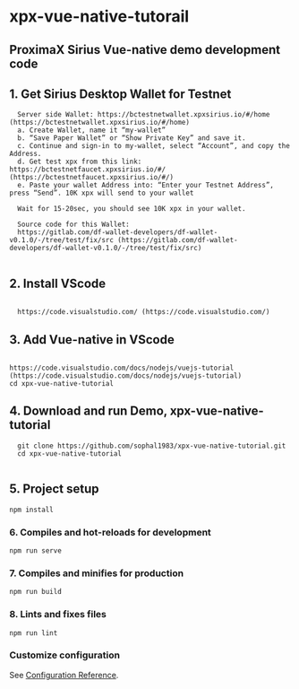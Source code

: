 # xpx-vue-native-tutorail

## ProximaX Sirius Vue-native demo development code

## 1. Get Sirius Desktop Wallet for Testnet
```
  Server side Wallet: https://bctestnetwallet.xpxsirius.io/#/home (https://bctestnetwallet.xpxsirius.io/#/home)
  a. Create Wallet, name it “my-wallet”
  b. “Save Paper Wallet” or “Show Private Key” and save it. 
  c. Continue and sign-in to my-wallet, select “Account”, and copy the Address.
  d. Get test xpx from this link: https://bctestnetfaucet.xpxsirius.io/#/ (https://bctestnetfaucet.xpxsirius.io/#/)
  e. Paste your wallet Address into: “Enter your Testnet Address”, press “Send”. 10K xpx will send to your wallet
  
  Wait for 15-20sec, you should see 10K xpx in your wallet.
  
  Source code for this Wallet:
  https://gitlab.com/df-wallet-developers/df-wallet-v0.1.0/-/tree/test/fix/src (https://gitlab.com/df-wallet-developers/df-wallet-v0.1.0/-/tree/test/fix/src)
  
```

## 2. Install VScode 
```

  https://code.visualstudio.com/ (https://code.visualstudio.com/)

```

## 3. Add Vue-native in VScode

```

https://code.visualstudio.com/docs/nodejs/vuejs-tutorial (https://code.visualstudio.com/docs/nodejs/vuejs-tutorial)
cd xpx-vue-native-tutorial 

```

## 4. Download and run Demo, xpx-vue-native-tutorial

```
  git clone https://github.com/sophal1983/xpx-vue-native-tutorial.git
  cd xpx-vue-native-tutorial 
  
```


## 5. Project setup
```
npm install
```

### 6. Compiles and hot-reloads for development
```
npm run serve
```

### 7. Compiles and minifies for production
```
npm run build
```

### 8. Lints and fixes files
```
npm run lint
```

### Customize configuration
See [Configuration Reference](https://cli.vuejs.org/config/).

